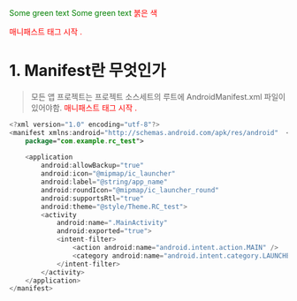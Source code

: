 <span style="color: green"> Some green text </span>
<font color="green"> Some green text </font>
<span style="color:red">붉은 색</span>

<span style="color:red">매니패스트 태그 시작 .</span> 
# 1. Manifest란 무엇인가
> 모든 앱 프로젝트는 프로젝트 소스세트의 루트에 AndroidManifest.xml 파일이 있어야함. <span style="color:red">매니패스트 태그 시작 .</span> 

```Kotlin
<?xml version="1.0" encoding="utf-8"?>
<manifest xmlns:android="http://schemas.android.com/apk/res/android"  <span style="color:yellow">매니패스트 태그 시작 .</span> 
    package="com.example.rc_test">
    
    <application
        android:allowBackup="true" 
        android:icon="@mipmap/ic_launcher"
        android:label="@string/app_name"
        android:roundIcon="@mipmap/ic_launcher_round"
        android:supportsRtl="true"
        android:theme="@style/Theme.RC_test">
        <activity
            android:name=".MainActivity"
            android:exported="true">
            <intent-filter>
                <action android:name="android.intent.action.MAIN" />
                <category android:name="android.intent.category.LAUNCHER" />
            </intent-filter>
        </activity>
    </application>
</manifest>
```
